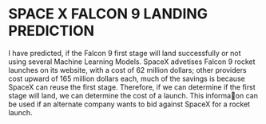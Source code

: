 # SPACE X FALCON 9 LANDING PREDICTION
I have predicted,  if the Falcon 9 first stage will land successfully or not using several Machine Learning Models.
SpaceX advetises Falcon 9 rocket launches on its website, with a cost of 62 million dollars; other providers cost upward of 165 million dollars each, much of the savings is because SpaceX can reuse the first stage. Therefore, if we can determine if the first stage will land, we can determine the cost of a launch. This informa􀀨on can be used if an alternate company wants to bid against SpaceX for a rocket launch.

